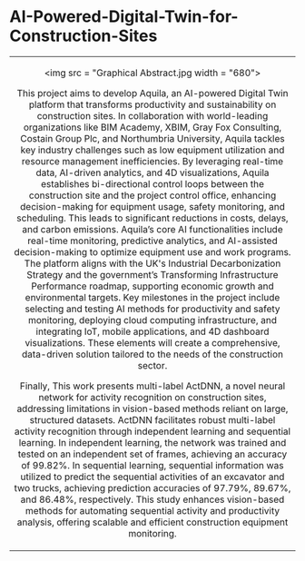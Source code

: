 # AI-Powered-Digital-Twin-for-Construction-Sites 

<table align="center">
<tr><td align="center" width="10000">

<img src = "Graphical Abstract.jpg width = "680">

This project aims to develop Aquila, an AI-powered Digital Twin platform that transforms productivity and sustainability on construction sites. In collaboration with world-leading organizations like BIM Academy, XBIM, Gray Fox Consulting, Costain Group Plc, and Northumbria University, Aquila tackles key industry challenges such as low equipment utilization and resource management inefficiencies. By leveraging real-time data, AI-driven analytics, and 4D visualizations, Aquila establishes bi-directional control loops between the construction site and the project control office, enhancing decision-making for equipment usage, safety monitoring, and scheduling. This leads to significant reductions in costs, delays, and carbon emissions. Aquila’s core AI functionalities include real-time monitoring, predictive analytics, and AI-assisted decision-making to optimize equipment use and work programs. The platform aligns with the UK's Industrial Decarbonization Strategy and the government’s Transforming Infrastructure Performance roadmap, supporting economic growth and environmental targets. Key milestones in the project include selecting and testing AI methods for productivity and safety monitoring, deploying cloud computing infrastructure, and integrating IoT, mobile applications, and 4D dashboard visualizations. These elements will create a comprehensive, data-driven solution tailored to the needs of the construction sector.

Finally, This work presents multi-label ActDNN, a novel neural network for activity recognition on construction sites, addressing limitations in vision-based methods reliant on large, structured datasets. ActDNN facilitates robust multi-label activity recognition through independent learning and sequential learning. In independent learning, the network was trained and tested on an independent set of frames, achieving an accuracy of 99.82%. In sequential learning, sequential information was utilized to predict the sequential activities of an excavator and two trucks, achieving prediction accuracies of 97.79%, 89.67%, and 86.48%, respectively. This study enhances vision-based methods for automating sequential activity and productivity analysis, offering scalable and efficient construction equipment monitoring. 




